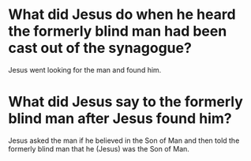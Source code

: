 # What did Jesus do when he heard the formerly blind man had been cast out of the synagogue?

Jesus went looking for the man and found him.

# What did Jesus say to the formerly blind man after Jesus found him?

Jesus asked the man if he believed in the Son of Man and then told the formerly blind man that he (Jesus) was the Son of Man.
